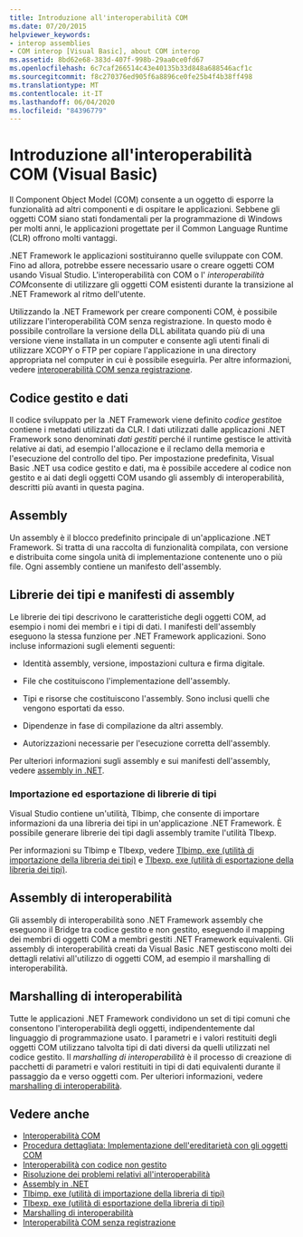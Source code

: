 ```yaml
---
title: Introduzione all'interoperabilità COM
ms.date: 07/20/2015
helpviewer_keywords:
- interop assemblies
- COM interop [Visual Basic], about COM interop
ms.assetid: 8bd62e68-383d-407f-998b-29aa0ce0fd67
ms.openlocfilehash: 6c7caf266514c43e40135b33d848a688546acf1c
ms.sourcegitcommit: f8c270376ed905f6a8896ce0fe25b4f4b38ff498
ms.translationtype: MT
ms.contentlocale: it-IT
ms.lasthandoff: 06/04/2020
ms.locfileid: "84396779"
---
```

# <a name="introduction-to-com-interop-visual-basic"></a>Introduzione all'interoperabilità COM (Visual Basic)
Il Component Object Model (COM) consente a un oggetto di esporre la funzionalità ad altri componenti e di ospitare le applicazioni. Sebbene gli oggetti COM siano stati fondamentali per la programmazione di Windows per molti anni, le applicazioni progettate per il Common Language Runtime (CLR) offrono molti vantaggi.  
  
 .NET Framework le applicazioni sostituiranno quelle sviluppate con COM. Fino ad allora, potrebbe essere necessario usare o creare oggetti COM usando Visual Studio. L'interoperabilità con COM o l' *interoperabilità COM*consente di utilizzare gli oggetti COM esistenti durante la transizione al .NET Framework al ritmo dell'utente.  
  
 Utilizzando la .NET Framework per creare componenti COM, è possibile utilizzare l'interoperabilità COM senza registrazione. In questo modo è possibile controllare la versione della DLL abilitata quando più di una versione viene installata in un computer e consente agli utenti finali di utilizzare XCOPY o FTP per copiare l'applicazione in una directory appropriata nel computer in cui è possibile eseguirla. Per altre informazioni, vedere [interoperabilità COM senza registrazione](../../../framework/interop/registration-free-com-interop.md).  
  
## <a name="managed-code-and-data"></a>Codice gestito e dati  
 Il codice sviluppato per la .NET Framework viene definito *codice gestito*e contiene i metadati utilizzati da CLR. I dati utilizzati dalle applicazioni .NET Framework sono denominati *dati gestiti* perché il runtime gestisce le attività relative ai dati, ad esempio l'allocazione e il reclamo della memoria e l'esecuzione del controllo del tipo. Per impostazione predefinita, Visual Basic .NET usa codice gestito e dati, ma è possibile accedere al codice non gestito e ai dati degli oggetti COM usando gli assembly di interoperabilità, descritti più avanti in questa pagina.  
  
## <a name="assemblies"></a>Assembly  
 Un assembly è il blocco predefinito principale di un'applicazione .NET Framework. Si tratta di una raccolta di funzionalità compilata, con versione e distribuita come singola unità di implementazione contenente uno o più file. Ogni assembly contiene un manifesto dell'assembly.  
  
## <a name="type-libraries-and-assembly-manifests"></a>Librerie dei tipi e manifesti di assembly  
 Le librerie dei tipi descrivono le caratteristiche degli oggetti COM, ad esempio i nomi dei membri e i tipi di dati. I manifesti dell'assembly eseguono la stessa funzione per .NET Framework applicazioni. Sono incluse informazioni sugli elementi seguenti:  
  
- Identità assembly, versione, impostazioni cultura e firma digitale.  
  
- File che costituiscono l'implementazione dell'assembly.  
  
- Tipi e risorse che costituiscono l'assembly. Sono inclusi quelli che vengono esportati da esso.  
  
- Dipendenze in fase di compilazione da altri assembly.  
  
- Autorizzazioni necessarie per l'esecuzione corretta dell'assembly.  
  
 Per ulteriori informazioni sugli assembly e sui manifesti dell'assembly, vedere [assembly in .NET](../../../standard/assembly/index.md).  
  
### <a name="importing-and-exporting-type-libraries"></a>Importazione ed esportazione di librerie di tipi  
 Visual Studio contiene un'utilità, Tlbimp, che consente di importare informazioni da una libreria dei tipi in un'applicazione .NET Framework. È possibile generare librerie dei tipi dagli assembly tramite l'utilità Tlbexp.  
  
 Per informazioni su Tlbimp e Tlbexp, vedere [Tlbimp. exe (utilità di importazione della libreria dei tipi)](../../../framework/tools/tlbimp-exe-type-library-importer.md) e [Tlbexp. exe (utilità di esportazione della libreria dei tipi)](../../../framework/tools/tlbexp-exe-type-library-exporter.md).  
  
## <a name="interop-assemblies"></a>Assembly di interoperabilità  
 Gli assembly di interoperabilità sono .NET Framework assembly che eseguono il Bridge tra codice gestito e non gestito, eseguendo il mapping dei membri di oggetti COM a membri gestiti .NET Framework equivalenti. Gli assembly di interoperabilità creati da Visual Basic .NET gestiscono molti dei dettagli relativi all'utilizzo di oggetti COM, ad esempio il marshalling di interoperabilità.  
  
## <a name="interoperability-marshaling"></a>Marshalling di interoperabilità  
 Tutte le applicazioni .NET Framework condividono un set di tipi comuni che consentono l'interoperabilità degli oggetti, indipendentemente dal linguaggio di programmazione usato. I parametri e i valori restituiti degli oggetti COM utilizzano talvolta tipi di dati diversi da quelli utilizzati nel codice gestito. Il *marshalling di interoperabilità* è il processo di creazione di pacchetti di parametri e valori restituiti in tipi di dati equivalenti durante il passaggio da e verso oggetti com. Per ulteriori informazioni, vedere [marshalling di interoperabilità](../../../framework/interop/interop-marshaling.md).  
  
## <a name="see-also"></a>Vedere anche

- [Interoperabilità COM](index.md)
- [Procedura dettagliata: Implementazione dell'ereditarietà con gli oggetti COM](walkthrough-implementing-inheritance-with-com-objects.md)
- [Interoperabilità con codice non gestito](../../../framework/interop/index.md)
- [Risoluzione dei problemi relativi all'interoperabilità](troubleshooting-interoperability.md)
- [Assembly in .NET](../../../standard/assembly/index.md)
- [Tlbimp. exe (utilità di importazione della libreria di tipi)](../../../framework/tools/tlbimp-exe-type-library-importer.md)
- [Tlbexp. exe (utilità di esportazione della libreria di tipi)](../../../framework/tools/tlbexp-exe-type-library-exporter.md)
- [Marshalling di interoperabilità](../../../framework/interop/interop-marshaling.md)
- [Interoperabilità COM senza registrazione](../../../framework/interop/registration-free-com-interop.md)
